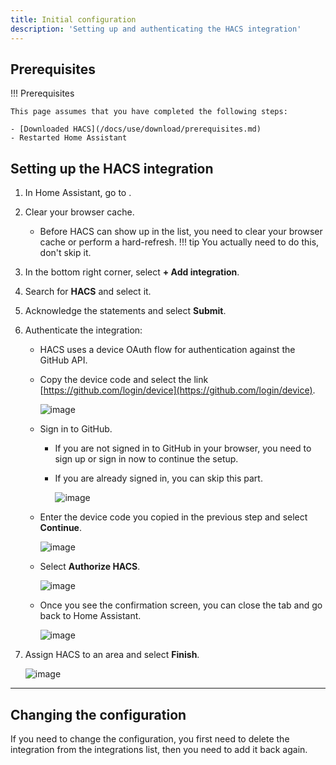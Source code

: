 ```yaml
---
title: Initial configuration
description: 'Setting up and authenticating the HACS integration'
---
```


## Prerequisites

!!! Prerequisites

    This page assumes that you have completed the following steps:

    - [Downloaded HACS](/docs/use/download/prerequisites.md)
    - Restarted Home Assistant

## Setting up the HACS integration

1. In Home Assistant, go to <!-- hacs:my integrations **{{coreui('panel.config')}}** > **{{coreui('ui.panel.config.dashboard.devices.main')}}** -->.
2. Clear your browser cache.
    - Before HACS can show up in the list, you need to clear your browser cache or perform a hard-refresh.
    !!! tip
        You actually need to do this, don't skip it.

3. In the bottom right corner, select **+ Add integration**.
4. Search for **HACS** and select it.
5. Acknowledge the statements and select **Submit**.
6. Authenticate the integration:
    - HACS uses a device OAuth flow for authentication against the GitHub API.
    - Copy the device code and select the link [https://github.com/login/device](https://github.com/login/device).

        ![image](/assets/images/config_flow/part2.png)

    - Sign in to GitHub.
        - If you are not signed in to GitHub in your browser, you need to sign up or sign in now to continue the setup.
        - If you are already signed in, you can skip this part.

             ![image](/assets/images/config_flow/no_account.png)

    - Enter the device code you copied in the previous step and select **Continue**.

        ![image](/assets/images/config_flow/part3.png)

    - Select **Authorize HACS**.

        ![image](/assets/images/config_flow/part4.png)

    - Once you see the confirmation screen, you can close the tab and go back to Home Assistant.

        ![image](/assets/images/config_flow/part5.png)

7. Assign HACS to an area and select **Finish**.

    ![image](/assets/images/config_flow/conf5.png)

---


## Changing the configuration

If you need to change the configuration, you first need to delete the integration from the integrations list, then you need to add it back again.
